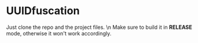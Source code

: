 # UUIDfuscation

Just clone the repo and the project files. \n
Make sure to build it in <b>RELEASE</b> mode, otherwise it won't work accordingly.
